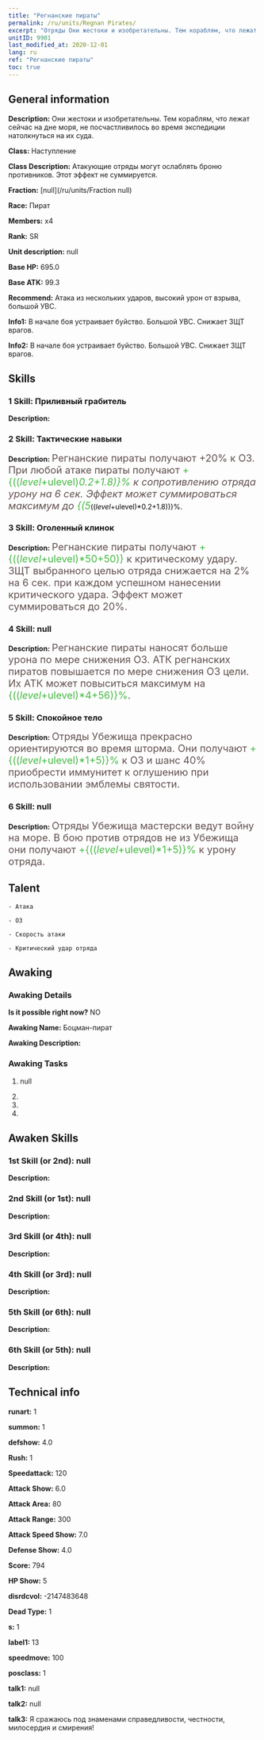 ```yaml
---
title: "Регнанские пираты"
permalink: /ru/units/Regnan Pirates/
excerpt: "Отряды Они жестоки и изобретательны. Тем кораблям, что лежат сейчас на дне моря, не посчастливилось во время экспедиции натолкнуться на их суда."
unitID: 9901
last_modified_at: 2020-12-01
lang: ru
ref: "Регнанские пираты"
toc: true
---
```

## General information
 **Description:** Они жестоки и изобретательны. Тем кораблям, что лежат сейчас на дне моря, не посчастливилось во время экспедиции натолкнуться на их суда.

 **Class:** Наступление

 **Class Description:** Атакующие отряды могут ослаблять броню противников. Этот эффект не суммируется.

 **Fraction:** [null](/ru/units/Fraction null)

 **Race:** Пират

 **Members:** x4

 **Rank:** SR

 **Unit description:** null

 **Base HP:** 695.0

 **Base ATK:** 99.3

 **Recommend:** Атака из нескольких ударов, высокий урон от взрыва, большой УВС.

 **Info1:** В начале боя устраивает буйство. Большой УВС. Снижает ЗЩТ врагов.

 **Info2:** В начале боя устраивает буйство. Большой УВС. Снижает ЗЩТ врагов.

## Skills
### 1 Skill: Приливный грабитель
 **Description:** 

### 2 Skill: Тактические навыки
 **Description:** <span style="color: #645252;font-size:20px">Регнанские пираты получают +20% к ОЗ. При любой атаке пираты получают </span><span style="color: black"><span style="color: #48b946;font-size:20px">+{(($level+$ulevel)*0.2+1.8)}%</span><span style="color: black"><span style="color: #645252;font-size:20px"> к сопротивлению отряда урону на 6 сек. Эффект может суммироваться максимум до </span><span style="color: black"><span style="color: #48b946;font-size:20px">{(5*(($level+$ulevel)*0.2+1.8))}%</span><span style="color: black"><span style="color: #645252;font-size:20px"></span><span style="color: black">.

### 3 Skill: Оголенный клинок
 **Description:** <span style="color: #645252;font-size:20px">Регнанские пираты получают </span><span style="color: black"><span style="color: #48b946;font-size:20px">+{(($level+$ulevel)*50+50)}</span><span style="color: black"><span style="color: #645252;font-size:20px"> к критическому удару. ЗЩТ выбранного целью отряда снижается на 2% на 6 сек. при каждом успешном нанесении критического удара. Эффект может суммироваться до 20%.</span><span style="color: black">

### 4 Skill: null
 **Description:** <span style="color: #645252;font-size:20px">Регнанские пираты наносят больше урона по мере снижения ОЗ. АТК регнанских пиратов повышается по мере снижения ОЗ цели. Их АТК может повыситься максимум на </span><span style="color: black"><span style="color: #48b946;font-size:20px">{(($level+$ulevel)*4+56)}%</span><span style="color: black"><span style="color: #645252;font-size:20px">.</span><span style="color: black">

### 5 Skill: Спокойное тело
 **Description:** <span style="color: #645252;font-size:20px">Отряды Убежища прекрасно ориентируются во время шторма. Они получают </span><span style="color: black"><span style="color: #48b946;font-size:20px">+{(($level+$ulevel)*1+5)}%</span><span style="color: black"><span style="color: #645252;font-size:20px"> к ОЗ и шанс 40% приобрести иммунитет к оглушению при использовании эмблемы святости.</span><span style="color: black">

### 6 Skill: null
 **Description:** <span style="color: #645252;font-size:20px">Отряды Убежища мастерски ведут войну на море. В бою против отрядов не из Убежища они получают </span><span style="color: black"><span style="color: #48b946;font-size:20px">+{(($level+$ulevel)*1+5)}%</span><span style="color: black"><span style="color: #645252;font-size:20px"> к урону отряда.</span><span style="color: black">

## Talent

    - Атака

    - ОЗ

    - Скорость атаки

    - Критический удар отряда

## Awaking
### Awaking Details
 **Is it possible right now?** NO

 **Awaking Name:** Боцман-пират

 **Awaking Description:** 

### Awaking Tasks
 1. null

 2. 

 3. 

 4. 

## Awaken Skills

### 1st Skill (or 2nd): null
 **Description:** 

### 2nd Skill (or 1st): null
 **Description:** 

### 3rd Skill (or 4th): null
 **Description:** 

### 4th Skill (or 3rd): null
 **Description:** 

### 5th Skill (or 6th): null
 **Description:** 

### 6th Skill (or 5th): null
 **Description:** 

## Technical info
 **runart:** 1

 **summon:** 1

 **defshow:** 4.0

 **Rush:** 1

 **Speedattack:** 120

 **Attack Show:** 6.0

 **Attack Area:** 80

 **Attack Range:** 300

 **Attack Speed Show:** 7.0

 **Defense Show:** 4.0

 **Score:** 794

 **HP Show:** 5

 **disrdcvol:** -2147483648

 **Dead Type:** 1

 **s:** 1

 **label1:** 13

 **speedmove:** 100

 **posclass:** 1

 **talk1:** null

 **talk2:** null

 **talk3:** Я сражаюсь под знаменами справедливости, честности, милосердия и смирения!

